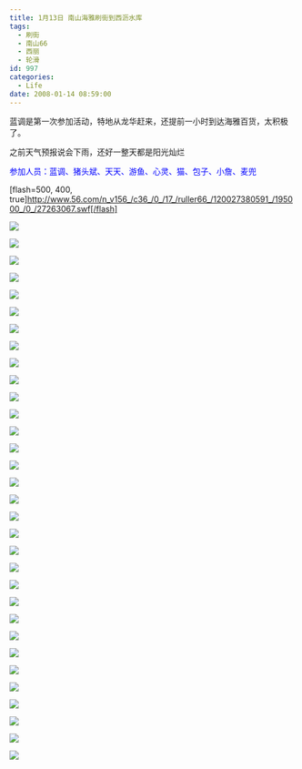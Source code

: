 ```yaml
---
title: 1月13日 南山海雅刷街到西沥水库
tags:
  - 刷街
  - 南山66
  - 西丽
  - 轮滑
id: 997
categories:
  - Life
date: 2008-01-14 08:59:00
---
```


蓝调是第一次参加活动，特地从龙华赶来，还提前一小时到达海雅百货，太积极了。 

之前天气预报说会下雨，还好一整天都是阳光灿烂 

<font color="blue">参加人员：蓝调、猪头斌、天天、游鱼、心灵、猫、包子、小詹、麦兜</font> 

[flash=500, 400, true]http://www.56.com/n_v156_/c36_/0_/17_/ruller66_/120027380591_/195000_/0_/27263067.swf[/flash] 

![](/images/2008/01/14_085011_9285.jpg) 

![](/images/2008/01/14_085022_9286.jpg) 

![](/images/2008/01/14_085029_9287.jpg) 

![](/images/2008/01/14_085036_9288.jpg) 

![](/images/2008/01/14_085041_9289.jpg) 

![](/images/2008/01/14_085049_9290.jpg) 

![](/images/2008/01/14_085108_9291.jpg) 

![](/images/2008/01/14_085115_9292.jpg) 

![](/images/2008/01/14_085129_9293.jpg) 

![](/images/2008/01/14_085137_9294.jpg) 

![](/images/2008/01/14_085142_9295.jpg) 

![](/images/2008/01/14_085150_9296.jpg) 

![](/images/2008/01/14_085204_9297.jpg) 

![](/images/2008/01/14_085212_9298.jpg) 

![](/images/2008/01/14_085220_9299.jpg) 

![](/images/2008/01/14_085226_9300.jpg) 

![](/images/2008/01/14_085303_9301.jpg) 

![](/images/2008/01/14_085309_9302.jpg) 

![](/images/2008/01/14_085317_9303.jpg) 

![](/images/2008/01/14_085325_9304.jpg) 

![](/images/2008/01/14_085332_9305.jpg) 

![](/images/2008/01/14_085338_9306.jpg) 

![](/images/2008/01/14_085346_9307.jpg) 

![](/images/2008/01/14_085353_9308.jpg) 

![](/images/2008/01/14_085402_9309.jpg) 

![](/images/2008/01/14_085408_9310.jpg) 

![](/images/2008/01/14_085416_9311.jpg) 

![](/images/2008/01/14_085421_9312.jpg) 

![](/images/2008/01/14_085426_9313.jpg) 

![](/images/2008/01/14_085433_9314.jpg) 

![](/images/2008/01/14_085501_9315.jpg) 

![](/images/2008/01/14_085520_9316.jpg) 